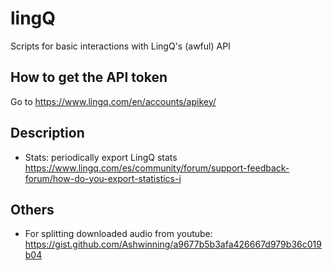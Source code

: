 # lingQ

Scripts for basic interactions with LingQ's (awful) API

## How to get the API token

Go to https://www.lingq.com/en/accounts/apikey/

## Description

- Stats: periodically export LingQ stats https://www.lingq.com/es/community/forum/support-feedback-forum/how-do-you-export-statistics-i

## Others

- For splitting downloaded audio from youtube: https://gist.github.com/Ashwinning/a9677b5b3afa426667d979b36c019b04
